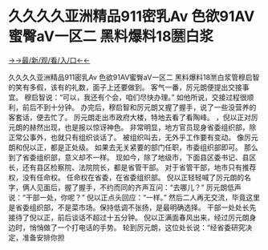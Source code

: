 # 久久久久亚洲精品911密乳Av 色欲91AⅤ蜜臀aV一区二 黑料爆料18🈲白浆


<a href="https://senfoop.com">→→最/新/观/看/入/口←←</a>

久久久久亚洲精品911密乳Av 色欲91AⅤ蜜臀aV一区二 黑料爆料18🈲白浆管穆启智的笑有多假，该有的礼数，面子上还要做到。
客气一番，厉元朗便提出交接事宜。
穆启智说：“可以，我还有个会，咱们尽快办理。”
如他所说，交接过程很顺利，前后不到十分钟。
办完后，穆启智和厉元朗又握了握手，说了一些没营养的客套话，便去忙了。
厉元朗走出市政府大楼，特地去看了看陶峰。
，倪以正对厉元朗的赫然出现，也是报以惊讶神色。
非常明显，地方官员现身省委组织部，除正常公事外，也就只有组织谈话了。
被组织叫去，无外乎工作要有变动。
像厉元朗和倪以正，都是正处级。
如果去无关紧要的部门任职，市委组织部即可。
那么到了省委组织部，意义却不一样。
现如今，除了地级市，下面县区委书记、县区长，还有县区检察院、法院院长，都是省管干部。
对于省管干部，地市只有推荐权，没有任命权。
任命权在省委，在省委组织部。
倪以正轻轻喊了厉元朗的名字，俩人见面后，握了握手，不约而同的齐声互问：“去哪儿？”
厉元朗低声说：“干部一处，你呢？”
倪以正点头回应：“一样。”
然后二人再无交流，毕竟这里是省委组织部，不是菜市场。保持低调不张扬，是最明确选择。
干部一处处长先接待了倪以正，前后谈话不超过十五分钟。
倪以正满面春风出来，经过厉元朗身边时，悄悄做了一个打电话的手势。
轮到厉元朗，这位处长说：“经省委研究决定，准备安排你担
